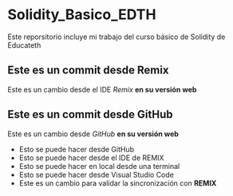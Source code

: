 # Solidity_Basico_EDTH
Este reporsitorio incluye mi trabajo del curso básico de Solidity de Educateth

## Este es un commit desde Remix

Este es un cambio desde el IDE *Remix* **en su versión web**

## Este es un commit desde GitHub

Este es un cambio desde *GitHub* **en su versión web**
* Esto se puede hacer desde GitHub
* Esto se puede hacer desde el IDE de REMIX
* Esto se puede hacer en local desde una terminal
* Esto se puede hacer desde Visual Studio Code
* Este es un cambio para validar la sincronización con **REMIX**
